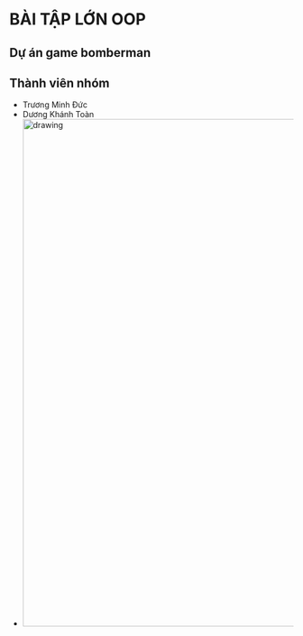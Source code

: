 # BÀI TẬP LỚN OOP
## Dự án game bomberman
## Thành viên nhóm
* Trương Minh Đức
* Dương Khánh Toàn
* <img src="res/.png" alt="drawing" width="900"/>